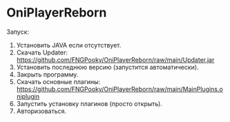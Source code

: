 # OniPlayerReborn
Запуск:
1. Установить JAVA если отсутствует.
2. Скачать Updater:
https://github.com/FNGPooky/OniPlayerReborn/raw/main/Updater.jar
3. Установить последнюю версию (запустится автоматически).
4. Закрыть программу.
5. Скачать основные плагины:
https://github.com/FNGPooky/OniPlayerReborn/raw/main/MainPlugins.oniplugin
6. Запустить установку плагинов (просто открыть).
7. Авторизоваться.
